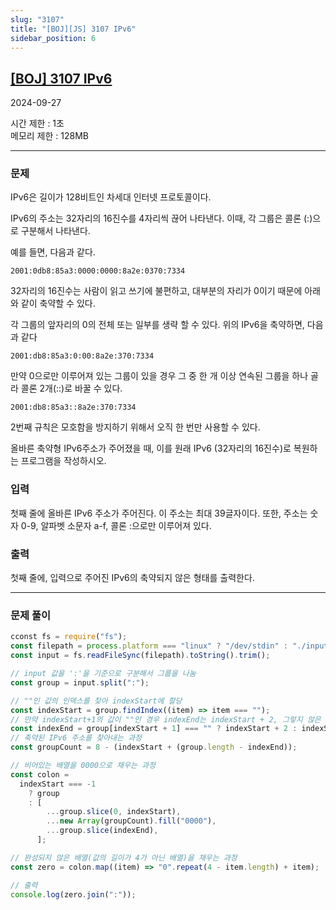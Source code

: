 ```yaml
---
slug: "3107"
title: "[BOJ][JS] 3107 IPv6"
sidebar_position: 6
---
```


## [[BOJ] 3107 IPv6](https://www.acmicpc.net/problem/3107)

2024-09-27

시간 제한 : 1초  
메모리 제한 : 128MB

---

### 문제

IPv6은 길이가 128비트인 차세대 인터넷 프로토콜이다.

IPv6의 주소는 32자리의 16진수를 4자리씩 끊어 나타낸다. 이때, 각 그룹은 콜론 (:)으로 구분해서 나타낸다.

예를 들면, 다음과 같다.

```
2001:0db8:85a3:0000:0000:8a2e:0370:7334
```

32자리의 16진수는 사람이 읽고 쓰기에 불편하고, 대부분의 자리가 0이기 때문에 아래와 같이 축약할 수 있다.

각 그룹의 앞자리의 0의 전체 또는 일부를 생략 할 수 있다. 위의 IPv6을 축약하면, 다음과 같다

```
2001:db8:85a3:0:00:8a2e:370:7334
```

만약 0으로만 이루어져 있는 그룹이 있을 경우 그 중 한 개 이상 연속된 그룹을 하나 골라 콜론 2개(::)로 바꿀 수 있다.

```
2001:db8:85a3::8a2e:370:7334
```

2번째 규칙은 모호함을 방지하기 위해서 오직 한 번만 사용할 수 있다.

올바른 축약형 IPv6주소가 주어졌을 때, 이를 원래 IPv6 (32자리의 16진수)로 복원하는 프로그램을 작성하시오.

### 입력

첫째 줄에 올바른 IPv6 주소가 주어진다. 이 주소는 최대 39글자이다. 또한, 주소는 숫자 0-9, 알파벳 소문자 a-f, 콜론 :으로만 이루어져 있다.

### 출력

첫째 줄에, 입력으로 주어진 IPv6의 축약되지 않은 형태를 출력한다.

---

### 문제 풀이

```javascript
cconst fs = require("fs");
const filepath = process.platform === "linux" ? "/dev/stdin" : "./input.txt";
const input = fs.readFileSync(filepath).toString().trim();

// input 값을 ':'을 기준으로 구분해서 그룹을 나눔
const group = input.split(":");

// ""인 값의 인덱스를 찾아 indexStart에 할당
const indexStart = group.findIndex((item) => item === "");
// 만약 indexStart+1의 값이 ""인 경우 indexEnd는 indexStart + 2, 그렇지 않은 경우 indexStart + 1
const indexEnd = group[indexStart + 1] === "" ? indexStart + 2 : indexStart + 1;
// 축약된 IPv6 주소를 찾아내는 과정
const groupCount = 8 - (indexStart + (group.length - indexEnd));

// 비어있는 배열을 0000으로 채우는 과정
const colon =
  indexStart === -1
    ? group
    : [
        ...group.slice(0, indexStart),
        ...new Array(groupCount).fill("0000"),
        ...group.slice(indexEnd),
      ];

// 완성되지 않은 배열(값의 길이가 4가 아닌 배열)을 채우는 과정
const zero = colon.map((item) => "0".repeat(4 - item.length) + item);

// 출력
console.log(zero.join(":"));
```
